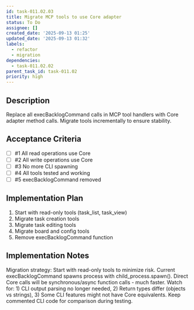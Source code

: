 ```yaml
---
id: task-011.02.03
title: Migrate MCP tools to use Core adapter
status: To Do
assignee: []
created_date: '2025-09-13 01:25'
updated_date: '2025-09-13 01:32'
labels:
  - refactor
  - migration
dependencies:
  - task-011.02.02
parent_task_id: task-011.02
priority: high
---
```


## Description

Replace all execBacklogCommand calls in MCP tool handlers with Core adapter method calls. Migrate tools incrementally to ensure stability.

## Acceptance Criteria
<!-- AC:BEGIN -->
- [ ] #1 All read operations use Core
- [ ] #2 All write operations use Core
- [ ] #3 No more CLI spawning
- [ ] #4 All tools tested and working
- [ ] #5 execBacklogCommand removed
<!-- AC:END -->


## Implementation Plan

1. Start with read-only tools (task_list, task_view)
2. Migrate task creation tools
3. Migrate task editing tools
4. Migrate board and config tools
5. Remove execBacklogCommand function


## Implementation Notes

Migration strategy: Start with read-only tools to minimize risk. Current execBacklogCommand spawns process with child_process.spawn(). Direct Core calls will be synchronous/async function calls - much faster. Watch for: 1) CLI output parsing no longer needed, 2) Return types differ (objects vs strings), 3) Some CLI features might not have Core equivalents. Keep commented CLI code for comparison during testing.
